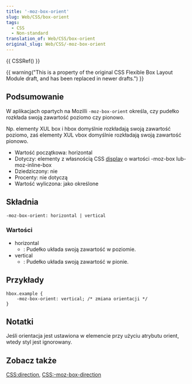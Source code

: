 ```yaml
---
title: '-moz-box-orient'
slug: Web/CSS/box-orient
tags:
  - CSS
  - Non-standard
translation_of: Web/CSS/box-orient
original_slug: Web/CSS/-moz-box-orient
---
```

{{ CSSRef() }}

{{ warning("This is a property of the original CSS Flexible Box Layout Module draft, and has been replaced in newer drafts.") }}

## Podsumowanie

W aplikacjach opartych na Mozilli `-moz-box-orient` określa, czy pudełko rozkłada swoją zawartość poziomo czy pionowo.

Np. elementy XUL box i hbox domyślnie rozkładają swoją zawartość poziomo, zaś elementy XUL vbox domyślnie rozkładają swoją zawartość pionowo.

- Wartość początkowa: horizontal
- Dotyczy: elementy z własnością CSS [display](pl/CSS/display) o wartości -moz-box lub-moz-inline-box
- Dziedziczony: nie
- Procenty: nie dotyczą
- Wartość wyliczona: jako określone

## Składnia

    -moz-box-orient: horizontal | vertical

### Wartości

- horizontal
  - : Pudełko układa swoją zawartość w poziomie.
- vertical
  - : Pudełko układa swoją zawartość w pionie.

## Przykłady

    hbox.example {
    	-moz-box-orient: vertical; /* zmiana orientacji */
    }

## Notatki

Jeśli orientacja jest ustawiona w elemencie przy użyciu atrybutu orient, wtedy styl jest ignorowany.

## Zobacz także

[CSS:direction](pl/CSS/direction), [CSS:-moz-box-direction](pl/CSS/-moz-box-direction)
